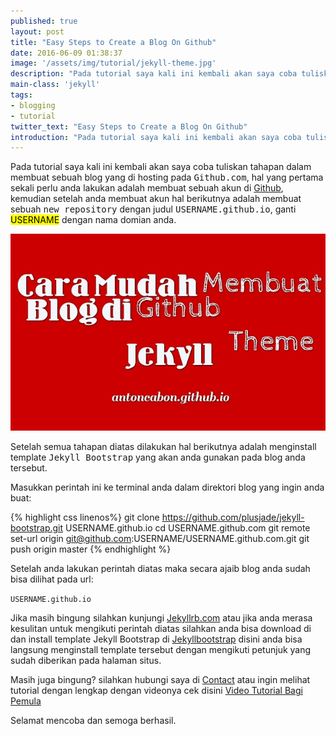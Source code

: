 ```yaml
---
published: true
layout: post
title: "Easy Steps to Create a Blog On Github"
date: 2016-06-09 01:38:37
image: '/assets/img/tutorial/jekyll-theme.jpg'
description: "Pada tutorial saya kali ini kembali akan saya coba tuliskan tahapan dalam membuat sebuah blog yang di hosting pada Github.com"
main-class: 'jekyll'
tags:
- blogging
- tutorial
twitter_text: "Easy Steps to Create a Blog On Github"
introduction: "Pada tutorial saya kali ini kembali akan saya coba tuliskan tahapan dalam membuat sebuah blog yang di hosting pada Github.com"
---
```


Pada tutorial saya kali ini kembali akan saya coba tuliskan tahapan dalam membuat sebuah blog yang di hosting pada <kbd>Github.com</kbd>, hal yang pertama sekali perlu anda lakukan adalah membuat sebuah akun di [Github](https://github.com), kemudian setelah anda membuat akun hal berikutnya adalah membuat sebuah <kbd>new repository</kbd> dengan judul <kbd>USERNAME.github.io</kbd>, ganti <mark>USERNAME</mark> dengan nama domian anda. 

![Cara Membuat Blog di Github](/assets/img/tutorial/jekyll-theme.jpg)

Setelah semua tahapan diatas dilakukan hal berikutnya adalah menginstall template <kbd>Jekyll Bootstrap</kbd> yang akan anda gunakan pada blog anda tersebut.

Masukkan perintah ini ke terminal anda dalam direktori blog yang ingin anda buat:

{% highlight css linenos%}
git clone https://github.com/plusjade/jekyll-bootstrap.git USERNAME.github.io
cd USERNAME.github.com
git remote set-url origin git@github.com:USERNAME/USERNAME.github.com.git
git push origin master
{% endhighlight %}

Setelah anda lakukan perintah diatas maka secara ajaib blog anda sudah bisa dilihat pada url:

<code class="filter">USERNAME.github.io</code>

Jika masih bingung silahkan kunjungi [Jekyllrb.com](https://jekyllrb.com/) atau jika anda merasa kesulitan untuk mengikuti perintah diatas silahkan anda bisa download di dan install template Jekyll Bootstrap  di [Jekyllbootstrap](http://themes.jekyllbootstrap.com/) disini anda bisa langsung menginstall template tersebut dengan mengikuti petunjuk yang sudah diberikan pada halaman situs.

Masih juga bingung? silahkan hubungi saya di [Contact](https://antoncabon.github.io/about/) atau ingin melihat tutorial dengan lengkap dengan videonya cek disini [Video Tutorial Bagi Pemula](https://antoncabon.github.io/github-pages-and-jekyll-video-untuk-pemula/) 

Selamat mencoba dan semoga berhasil.


